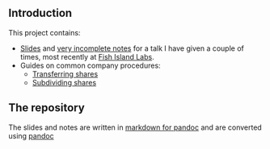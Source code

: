 ## Introduction

This project contains:

* [Slides](slides/intro-slides.html) and [very incomplete notes](pages/index.html) for a talk I have given a couple of times, most recently at [Fish Island Labs](http://www.barbican.org.uk/fishisland/).
* Guides on common company procedures:
    + [Transferring shares](guides/transferring-shares.html)
    + [Subdividing shares](guides/subdividing-share-capital.html)

## The repository
The slides and notes are written in [markdown for pandoc](http://johnmacfarlane.net/pandoc/demo/example9/pandocs-markdown.html) and are converted using [pandoc](http://johnmacfarlane.net/pandoc/)